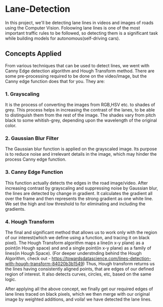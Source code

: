 # **Lane-Detection**
In this project, we'll be detecting lane lines in videos and images of roads using the Computer Vision. Foloowing lane lines is one of the most important traffic rules to be followed, so detecting them is a significant task while building models for autonomous(self-driving cars).

## Concepts Applied
From various techniques that can be used to detect lines, we went with Canny Edge detection algorithm and Hough Transform method. There are some pre-processing required to be done on the video/image, but the Canny edge function does that for you. They are:

### 1. Grayscaling
It is the process of converting the images from RGB,HSV etc. to shades of grey. This process helps in increasing the contrast of the lanes, to be able to distinguish them from the rest of the image. The shades vary from pitch black to some whitish-grey, depending upon the wavelength of the original color.

### 2. Gaussian Blur Filter
The Gaussian blur function is applied on the grayscaled image. Its purpose is to reduce noise and irrelevant details in the image, which may hinder the process Canny edge function.

### 3. Canny Edge Function
This function actually detects the edges in the road image/video. After increasing contrast by grayscaling and suppressing noise by Gaussian blur, the lines are detected by change in gradient. It calculates the gradient all over the frame and then represents the strong gradient as one white line. We set the high and low threshold to for eliminating and including the gradients.

### 4. Hough Transform
The final and significant method that allows us to work only with the region of our interest(which we define using a function, and tracing it on black pixel). The Hough Transform algorithm maps a line(in x-y plane) as a point(in Hough space) and and a single point(in x-y plane) as a family of lines(in Hough Space).
(For deeper understnding behind the Hough Algorithm, check out - https://towardsdatascience.com/lines-detection-with-hough-transform-84020b3b1549) 
Thus, Hough transform returns us the lines having consistently aligned points, that are edges of our defined region of interest. It also detects curves, circles, etc, based on the same logic. 

After applying all the above concept, we finally get our required edges of lane lines traced on black pixels, which we then merge with our original image by weighted additions, and voila! we have detected the lane lines.
